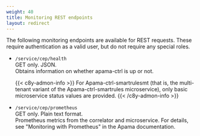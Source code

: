 ```yaml
---
weight: 40
title: Monitoring REST endpoints
layout: redirect
---
```



The following monitoring endpoints are available for REST requests. These require authentication as a valid user, but do not require any special roles.

- `/service/cep/health`  
    GET only. JSON.  
    Obtains information on whether apama-ctrl is up or not.

    {{< c8y-admon-info >}}
  For Apama-ctrl-smartrulesmt (that is, the multi-tenant variant of the Apama-ctrl-smartrules microservice), only basic microservice status values are provided.
    {{< /c8y-admon-info >}}
- `/service/cep/prometheus`  
    GET only. Plain text format.  
    Prometheus metrics from the correlator and microservice. For details, see "Monitoring with Prometheus" in the Apama documentation.
